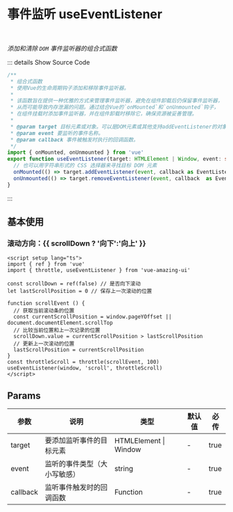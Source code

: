 # 事件监听 useEventListener<BackTop />

<br/>

*添加和清除 `DOM` 事件监听器的组合式函数*

::: details Show Source Code

```ts
/**
 * 组合式函数
 * 使用Vue的生命周期钩子添加和移除事件监听器。
 * 
 * 该函数旨在提供一种优雅的方式来管理事件监听器，避免在组件卸载后仍保留事件监听器，
 * 从而可能导致内存泄漏的问题。通过结合Vue的`onMounted`和`onUnmounted`钩子，
 * 在组件挂载时添加事件监听器，并在组件卸载时移除它，确保资源被妥善管理。
 * 
 * @param target 目标元素或对象。可以是DOM元素或其他支持addEventListener的对象。
 * @param event 要监听的事件名称。
 * @param callback 事件被触发时执行的回调函数。
 */
import { onMounted, onUnmounted } from 'vue'
export function useEventListener(target: HTMLElement | Window, event: string, callback: Function): void {
  // 也可以用字符串形式的 CSS 选择器来寻找目标 DOM 元素
  onMounted(() => target.addEventListener(event, callback as EventListenerOrEventListenerObject))
  onUnmounted(() => target.removeEventListener(event, callback  as EventListenerOrEventListenerObject))
}
```

:::

<script setup lang="ts">
import { ref } from 'vue'
import { throttle, useEventListener } from 'vue-amazing-ui'

const scrollDown = ref(false) // 是否向下滚动
let lastScrollPosition = 0 // 保存上一次滚动的位置

function scrollEvent () {
  // 获取当前滚动条的位置
  const currentScrollPosition = window.pageYOffset || document.documentElement.scrollTop
  // 比较当前位置和上一次记录的位置
  scrollDown.value = currentScrollPosition > lastScrollPosition
  // 更新上一次滚动的位置
  lastScrollPosition = currentScrollPosition
}
const throttleScroll = throttle(scrollEvent, 100)
useEventListener(window, 'scroll', throttleScroll)
</script>

## 基本使用

<h3>滚动方向：{{ scrollDown ? '向下':'向上' }}</h3>

```vue
<script setup lang="ts">
import { ref } from 'vue'
import { throttle, useEventListener } from 'vue-amazing-ui'

const scrollDown = ref(false) // 是否向下滚动
let lastScrollPosition = 0 // 保存上一次滚动的位置

function scrollEvent () {
  // 获取当前滚动条的位置
  const currentScrollPosition = window.pageYOffset || document.documentElement.scrollTop
  // 比较当前位置和上一次记录的位置
  scrollDown.value = currentScrollPosition > lastScrollPosition
  // 更新上一次滚动的位置
  lastScrollPosition = currentScrollPosition
}
const throttleScroll = throttle(scrollEvent, 100)
useEventListener(window, 'scroll', throttleScroll)
</script>
```

## Params

参数 | 说明 | 类型 | 默认值 | 必传
-- | -- | -- | -- | --
target | 要添加监听事件的目标元素 | HTMLElement &#124; Window | - | true
event | 监听的事件类型（大小写敏感） | string | - | true
callback | 监听事件触发时的回调函数 | Function | - | true
